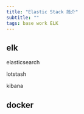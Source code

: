 ```yaml
---
title: "Elastic Stack 简介"
subtitle: ""
tags: base work ELK
---
```


## elk

elasticsearch

lotstash

kibana

## docker

